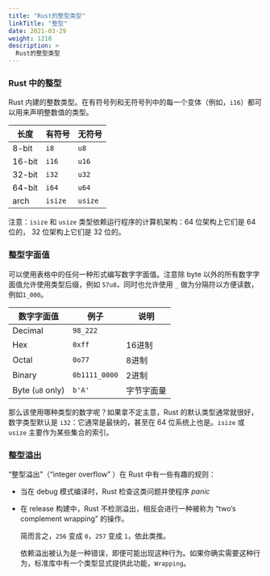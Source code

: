 ```yaml
---
title: "Rust的整型类型"
linkTitle: "整型"
date: 2021-03-29
weight: 1210
description: >
  Rust的整型类型
---
```


### Rust 中的整型

Rust 内建的整数类型。在有符号列和无符号列中的每一个变体（例如，`i16`）都可以用来声明整数值的类型。

| 长度   | 有符号  | 无符号  |
| ------ | ------- | ------- |
| 8-bit  | `i8`    | `u8`    |
| 16-bit | `i16`   | `u16`   |
| 32-bit | `i32`   | `u32`   |
| 64-bit | `i64`   | `u64`   |
| arch   | `isize` | `usize` |

注意：`isize` 和 `usize` 类型依赖运行程序的计算机架构：64 位架构上它们是 64 位的， 32 位架构上它们是 32 位的。

### 整型字面值

可以使用表格中的任何一种形式编写数字字面值。注意除 byte 以外的所有数字字面值允许使用类型后缀，例如 `57u8`，同时也允许使用 `_` 做为分隔符以方便读数，例如`1_000`。

| 数字字面值       | 例子          | 说明       |
| ---------------- | ------------- | ---------- |
| Decimal          | `98_222`      |            |
| Hex              | `0xff`        | 16进制     |
| Octal            | `0o77`        | 8进制      |
| Binary           | `0b1111_0000` | 2进制      |
| Byte (`u8` only) | `b'A'`        | 字节字面量 |

那么该使用哪种类型的数字呢？如果拿不定主意，Rust 的默认类型通常就很好，数字类型默认是 `i32`：它通常是最快的，甚至在 64 位系统上也是。`isize` 或 `usize` 主要作为某些集合的索引。

### 整型溢出

 “整型溢出”（“integer overflow” ）在 Rust 中有一些有趣的规则：

- 当在 debug 模式编译时，Rust 检查这类问题并使程序 *panic*
- 在 release 构建中，Rust 不检测溢出，相反会进行一种被称为 “two’s complement wrapping” 的操作。

	简而言之，`256` 变成 `0`，`257` 变成 `1`，依此类推。
	
	依赖溢出被认为是一种错误，即便可能出现这种行为。如果你确实需要这种行为，标准库中有一个类型显式提供此功能，`Wrapping`。



